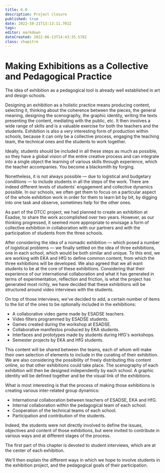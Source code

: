 ```yaml
---
title: 6.0
description: Project closure
published: true
date: 2022-10-21T13:13:11.701Z
tags: 
editor: markdown
dateCreated: 2022-06-13T14:43:35.578Z
class: chapitre
---
```


# Making Exhibitions as a Collective and Pedagogical Practice

The idea of exhibition as a pedagogical tool is already well established
in art and design schools.

Designing an exhibition as a holistic practice means producing content,
selecting it, thinking about the coherence between the pieces, the
general meaning, designing the scenography, the graphic identity,
writing the texts presenting the content, mediating with the public,
etc. It then involves a wide range of skills and is a valuable exercise
for both the teachers and the students. Exhibition is also a very
interesting form of production within schools, because it can only be a
collective process, engaging the teaching team, the technical ones and
the students to work together.

Ideally, students should be included in all these steps as much as
possible, so they have a global vision of the entire creative process
and can integrate into a single object the learning of various skills
through experience, which the teacher accompanies. You become a
blacksmith by forging.

Nonetheless, it is not always possible — due to logistical and
budgetary conditions — to include students in all the steps of the
work. There are indeed different levels of students' engagement and
collective dynamics possible. In our schools, we often get them to focus
on a particular aspect of the whole exhibition work in order for them to
learn bit by bit, by digging into one task and observe, sometimes help
for the other ones.

As part of the DTCC project, we had planned to create an exhibition at
Esadse, to share the work accomplished over two years. However, as our
thinking progressed, it seemed more appropriate to envisage a form of
collective exhibition in collaboration with our partners and with the
participation of students from the three schools.

After considering the idea of a nomadic exhibition — which posed a
number of logistical problems — we finally settled on the idea of three
exhibitions, one in each school, which would be both similar and unique.
To this end, we are working with EKA and HfG to define common content,
from which the three exhibitions will be developed. We also agreed that
we all want students to be at the core of these exhibitions. Considering
that their experience of our international collaboration and what it has
generated in terms of experimentation, reflection and friction, is what
the project has generated most richly, we have decided that these
exhibitions will be structured around video interviews with the
students.

On top of those interviews, we've decided to add, a certain number of
items to the list of the ones to be optionally included in the
exhibitions:

-   A collaborative video game made by ESADSE teachers.
-   Video filters programmed by ESADSE students.
-   Games created during the workshop at ESADSE.
-   Collaborative manifestos produced by EKA students.
-   Interfaces and prototypes made by students during HfG's workshops.
-   Semester projects by EKA and HfG students.

This content will be shared between the teams, each of whom will make
their own selection of elements to include in the curating of their
exhibition. We are also considering the possibility of freely
distributing this content online, so that other exhibitions could take
place. The scenography of each exhibition will then be designed
independently by each school. A graphic identity will be defined
together and be the visual link of the exhibitions.

What is most interesting is that the process of making those exhibitions
is creating various inter-related group dynamics:

-   International collaboration between teachers of ESADSE, EKA and HfG.
-   Internal collaboration within the pedagogical team of each school.
-   Cooperation of the technical teams of each school.
-   Participation and contribution of the students.

Indeed, the students were not directly involved to define the issues,
objectives and content of those exhibitions, but were invited to
contribute in various ways and at different stages of the process.

The first part of this chapter is devoted to student interviews, which
are at the center of each exhibition.

We'll then explain the different ways in which we hope to involve
students in the exhibition project, and the pedagogical goals of their
participation.
